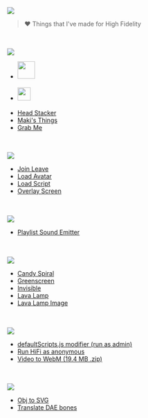 <img src="https://maki.cat/svg-text?width=256&weight=300&text=hifi%20things"/>

> ❤️ Things that I've made for High Fidelity

<br><br>
<img src="https://maki.cat/svg-text?width=512&weight=700&text=client%20scripts"/>

- [<img height="40" src="https://hifi.maki.cat/client-scripts/hifiEssentials/app/assets/logo.svg"/>](https://hifi.maki.cat/client-scripts/hifiEssentials/hifiEssentials.js)<br><br>
- [<img height="30" src="https://hifi.maki.cat/client-scripts/hifiEssentials/app/scripts/makisNametags.svg"/>](https://hifi.maki.cat/client-scripts/makisNametags/makisNametags.js)<br><br>
- [Head Stacker](https://hifi.maki.cat/client-scripts/headStacker/headStacker.js)
- [Maki's Things](https://hifi.maki.cat/client-scripts/makisThings/makisThings.js)
- [Grab Me](https://hifi.maki.cat/client-scripts/grabMe.js)

<br><br>
<img src="https://maki.cat/svg-text?width=512&weight=700&text=client%20entity%20scripts"/>

- [Join Leave](https://hifi.maki.cat/client-entity-scripts/joinLeave.js)
- [Load Avatar](https://hifi.maki.cat/client-entity-scripts/loadAvatar.js)
- [Load Script](https://hifi.maki.cat/client-entity-scripts/loadScript.js)
- [Overlay Screen](https://hifi.maki.cat/client-entity-scripts/overlayScreen.js)

<br><br>
<img src="https://maki.cat/svg-text?width=512&weight=700&text=server%20entity%20scripts"/>

- [Playlist Sound Emitter](https://hifi.maki.cat/server-entity-scripts/playlistSoundEmitter.js)

<br><br>
<img src="https://maki.cat/svg-text?width=512&weight=700&text=shaders"/>

- [Candy Spiral](https://hifi.maki.cat/shaders/candySpiral.fs)
- [Greenscreen](https://hifi.maki.cat/shaders/greenscreen.fs)
- [Invisible](https://hifi.maki.cat/shaders/invisible.fs)
- [Lava Lamp](https://hifi.maki.cat/shaders/lavaLamp.fs)
- [Lava Lamp Image](https://hifi.maki.cat/shaders/lavaLampImage.fs)

<br><br>
<img src="https://maki.cat/svg-text?width=512&weight=700&text=batch%20files"/>

- [defaultScripts.js modifier (run as admin)](https://hifi.maki.cat/batch-files/defaultScripts-modifier.bat)
- [Run HiFi as anonymous](https://hifi.maki.cat/batch-files/run-hifi-as-anonymous.bat)
- [Video to WebM (19.4 MB .zip)](https://hifi.maki.cat/batch-files/video-to-webm.zip)

<br><br>
<img src="https://maki.cat/svg-text?width=512&weight=700&text=external%20scripts"/>

- [Obj to SVG](https://hifi.maki.cat/external-scripts/objToSvg.js)
- [Translate DAE bones](https://hifi.maki.cat/external-scripts/translateDaeBones.js)
